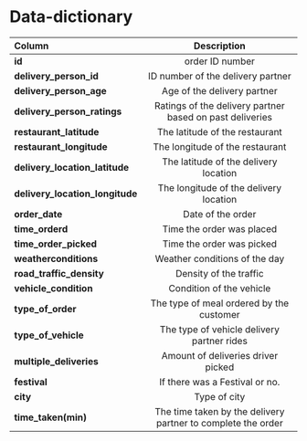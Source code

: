 # Data-dictionary

|Column|Description |
| :------------ |:---------------:|
|**id**|order ID number| 
|**delivery_person_id**|ID number of the delivery partner|
|**delivery_person_age**|Age of the delivery partner|
|**delivery_person_ratings**|Ratings of the delivery partner based on past deliveries|
|**restaurant_latitude**|The latitude of the restaurant|
|**restaurant_longitude**|The longitude of the restaurant|
|**delivery_location_latitude**|The latitude of the delivery location|
|**delivery_location_longitude**|The longitude of the delivery location|
|**order_date**|Date of the order|
|**time_orderd**|Time the order was placed|
|**time_order_picked**|Time the order was picked|
|**weatherconditions**|Weather conditions of the day|
|**road_traffic_density**|Density of the traffic|
|**vehicle_condition**|Condition of the vehicle|
|**type_of_order**|The type of meal ordered by the customer|
|**type_of_vehicle**|The type of vehicle delivery partner rides|
|**multiple_deliveries**|Amount of deliveries driver picked|
|**festival**|If there was a Festival or no.|
|**city**|Type of city|
|**time_taken(min)**| The time taken by the delivery partner to complete the order|